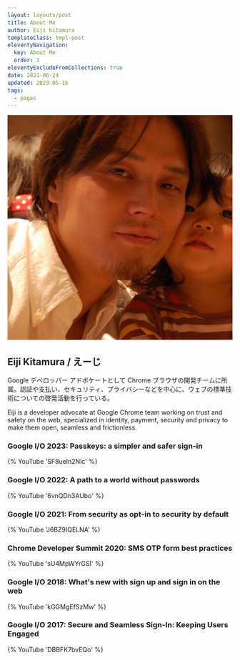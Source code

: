 ```yaml
---
layout: layouts/post
title: About Me
author: Eiji Kitamura
templateClass: tmpl-post
eleventyNavigation:
  key: About Me
  order: 3
eleventyExcludeFromCollections: true
date: 2021-06-24
updated: 2023-05-16
tags:
  - pages
---
```


<img src="/images/avatar.jpg" class="profile-image" alt="Eiji Kitamura / えーじ">

## Eiji Kitamura / えーじ

Google デベロッパー アドボケートとして Chrome ブラウザの開発チームに所属。認証や支払い、セキュリティ、プライバシーなどを中心に、ウェブの標準技術についての啓発活動を行っている。

Eiji is a developer advocate at Google Chrome team working on trust and safety
on the web, specialized in identity, payment, security and privacy to make them
open, seamless and frictionless.

### Google I/O 2023: Passkeys: a simpler and safer sign-in

{% YouTube 'SF8ueIn2Nlc' %}

### Google I/O 2022: A path to a world without passwords

{% YouTube '6vnQDn3AUbo' %}

### Google I/O 2021: From security as opt-in to security by default

{% YouTube 'J6BZ9IQELNA' %}

### Chrome Developer Summit 2020: SMS OTP form best practices

{% YouTube 'sU4MpWYrGSI' %}

### Google I/O 2018: What's new with sign up and sign in on the web

{% YouTube 'kGGMgEfSzMw' %}

### Google I/O 2017: Secure and Seamless Sign-In: Keeping Users Engaged

{% YouTube 'DBBFK7bvEQo' %}

